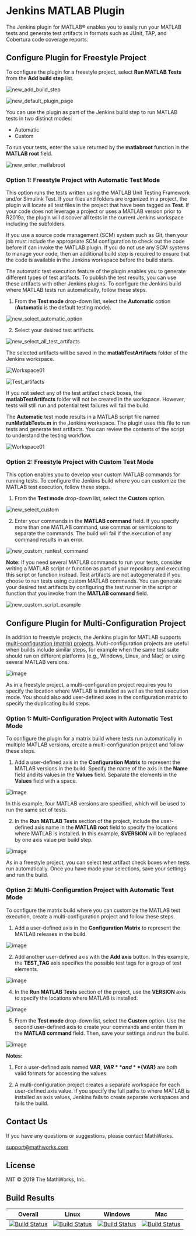 # Jenkins MATLAB Plugin

The Jenkins plugin for MATLAB&reg; enables you to easily run your MATLAB tests and generate test artifacts in formats such as JUnit, TAP, and Cobertura code coverage reports. 
## Configure Plugin for Freestyle Project
To configure the plugin for a freestyle project, select **Run MATLAB Tests** from the **Add build step** list.

  ![new_add_build_step](https://user-images.githubusercontent.com/47204011/55624172-be54a100-57c2-11e9-9596-52d3a60ee467.png)
  
  ![new_default_plugin_page](https://user-images.githubusercontent.com/47204011/55624213-dcba9c80-57c2-11e9-85e6-abb6ae03534e.png)

You can use the plugin as part of the Jenkins build step to run MATLAB tests in two distinct modes:
* Automatic
* Custom

To run your tests, enter the value returned by the **matlabroot** function in the **MATLAB root** field.

  ![new_enter_matlabroot](https://user-images.githubusercontent.com/47204011/55624374-45097e00-57c3-11e9-96e1-5fa0fc966767.png)
  
### Option 1: Freestyle Project with Automatic Test Mode
This option runs the tests written using the MATLAB Unit Testing Framework and/or Simulink Test. If your files and folders are organized in a project, the plugin will locate all test files in the project that have been tagged as **Test**. If your code does not leverage a project or uses a MATLAB version prior to R2019a, the plugin will discover all tests in the current Jenkins workspace including the subfolders. 

If you use a source code management (SCM) system such as Git, then your job must include the appropriate SCM configuration to check out the code before if can invoke the MATLAB plugin. If you do not use any SCM systems to manage your code, then an additional build step is required to ensure that the code is available in the Jenkins workspace before the build starts.

The automatic test execution feature of the plugin enables you to generate different types of test artifacts. To publish the test results, you can use these artifacts with other Jenkins plugins. To configure the Jenkins build where MATLAB tests run automatically, follow these steps.

1) From the **Test mode** drop-down list, select the **Automatic** option (**Automatic** is the default testing mode).
  
  ![new_select_automatic_option](https://user-images.githubusercontent.com/47204011/55624469-a0d40700-57c3-11e9-8811-32892ccbe673.png)
  
2) Select your desired test artifacts.

  ![new_select_all_test_artifacts](https://user-images.githubusercontent.com/47204011/55624765-7f274f80-57c4-11e9-8a15-ebdef19ebd3d.png)

  The selected artifacts will be saved in the **matlabTestArtifacts** folder of the Jenkins workspace.

  ![Workspace01](https://user-images.githubusercontent.com/47204011/55470859-1e621080-5626-11e9-98f2-044144272643.JPG)
  
  ![Test_artifacts](https://user-images.githubusercontent.com/47204011/55470863-21f59780-5626-11e9-9765-4d79a6fd4061.JPG)
  
  If you not select any of the test artifact check boxes, the **matlabTestArtifacts** folder will not be created in the workspace. However, tests will still run and potential test failures will fail the build. 

  The **Automatic** test mode results in a MATLAB script file named **runMatlabTests.m** in the Jenkins workspace. The plugin uses this file to run tests and generate test artifacts. You can review the contents of the script to understand the testing workflow.

  ![Workspace01](https://user-images.githubusercontent.com/47204011/55470859-1e621080-5626-11e9-98f2-044144272643.JPG)

### Option 2: Freestyle Project with Custom Test Mode
This option enables you to develop your custom MATLAB commands for running tests. To configure the Jenkins build where you can customize the MATLAB test execution, follow these steps.

1) From the **Test mode** drop-down list, select the **Custom** option.

  ![new_select_custom](https://user-images.githubusercontent.com/47204011/55624858-d0cfda00-57c4-11e9-8366-45edbc9ba83f.png)

2) Enter your commands in the **MATLAB command** field. If you specify more than one MATLAB command, use commas or semicolons to separate the commands. The build will fail if the execution of any command results in an error.

  ![new_custom_runtest_command](https://user-images.githubusercontent.com/47204011/55624949-096fb380-57c5-11e9-8711-98baf91816c0.png)

  **Note:** If you need several MATLAB commands to run your tests, consider writing a MATLAB script or function as part of your repository and executing this script or function instead. Test artifacts are not autogenerated if you choose to run tests using custom MATLAB commands. You can generate your desired test artifacts by configuring the test runner in the script or function that you invoke from the **MATLAB command** field.

  ![new_custom_script_example](https://user-images.githubusercontent.com/47204011/55625021-32904400-57c5-11e9-86b7-478b930796c0.png)

## Configure Plugin for Multi-Configuration Project
In addition to freestyle projects, the Jenkins plugin for MATLAB supports [multi-configuration (matrix) projects](https://wiki.jenkins.io/display/JENKINS/Building+a+matrix+project). Multi-configuration projects are useful when builds include similar steps, for example when the same test suite should run on different platforms (e.g., Windows, Linux, and Mac) or using several MATLAB versions.

![image](https://user-images.githubusercontent.com/47204011/62458632-0e586a00-b79b-11e9-8611-3671adb8c289.png)

As in a freestyle project, a multi-configuration project requires you to specify the location where MATLAB is installed as well as the test execution mode. You should also add user-defined axes in the configuration matrix to specify the duplicating build steps. 

### Option 1: Multi-Configuration Project with Automatic Test Mode

To configure the plugin for a matrix build where tests run automatically in multiple MATLAB versions, create a multi-configuration project and follow these steps.

1) Add a user-defined axis in the **Configuration Matrix** to represent the MATLAB versions in the build. Specify the name of the axis in the **Name** field and its values in the **Values** field. Separate the elements in the **Values** field with a space. 

![image](https://user-images.githubusercontent.com/47204011/62603081-c2c8cc00-b912-11e9-83a4-c5462f58f607.png)

In this example, four MATLAB versions are specified, which will be used to run the same set of tests.

2) In the **Run MATLAB Tests** section of the project, include the user-defined axis name in the **MATLAB root** field to specify the locations where MATLAB is installed. In this example, **$VERSION** will be replaced by one axis value per build step.

![image](https://user-images.githubusercontent.com/47204011/62459137-3c8a7980-b79c-11e9-9bee-305b4cabfd42.png)

As in a freestyle project, you can select test artifact check boxes when tests run automatically. Once you have made your selections, save your settings and run the build.

### Option 2: Multi-Configuration Project with Automatic Test Mode

To configure the matrix build where you can customize the MATLAB test execution, create a multi-configuration project and follow these steps.

1) Add a user-defined axis in the **Configuration Matrix** to represent the MATLAB releases in the build. 

![image](https://user-images.githubusercontent.com/47204011/62603081-c2c8cc00-b912-11e9-83a4-c5462f58f607.png)

2) Add another user-defined axis with the **Add axis** button. In this example, the **TEST_TAG** axis specifies the possible test tags for a group of test elements.

![image](https://user-images.githubusercontent.com/47204011/62517774-b6c30880-b845-11e9-86a0-8344a281fb27.png)

4) In the **Run MATLAB Tests** section of the project, use the **VERSION** axis to specify the locations where MATLAB is installed.

![image](https://user-images.githubusercontent.com/47204011/62459137-3c8a7980-b79c-11e9-9bee-305b4cabfd42.png)

5) From the **Test mode** drop-down list, select the **Custom** option. Use the second user-defined axis to create your commands and enter them in the **MATLAB command** field. Then, save your settings and run the build. 

![image](https://user-images.githubusercontent.com/47204011/62686681-cd529680-b9e2-11e9-82c1-c211f1740be4.png)

**Notes:**
1) For a user-defined axis named **VAR**,  **$VAR** and **${VAR}** are both valid formats for accessing the values.

2) A multi-configuration project creates a separate workspace for each user-defined axis value. If you specify the full paths to where MATLAB is installed as axis values, Jenkins fails to create separate workspaces and fails the build.


## Contact Us
If you have any questions or suggestions, please contact MathWorks.

support@mathworks.com

## License
MIT © 2019 The MathWorks, Inc.


## Build Results


| Overall  | Linux  | Windows  | Mac  |
|---|---|---|---|
| [![Build Status](https://dev.azure.com/iat-ci/jenkins-matlab-plugin/_apis/build/status/mathworks.jenkins-matlab-plugin?branchName=master)](https://dev.azure.com/iat-ci/jenkins-matlab-plugin/_build/latest?definitionId=6&branchName=master) |[![Build Status](https://dev.azure.com/iat-ci/jenkins-matlab-plugin/_apis/build/status/mathworks.jenkins-matlab-plugin?branchName=master&jobName=Job&configuration=linux)](https://dev.azure.com/iat-ci/jenkins-matlab-plugin/_build/latest?definitionId=6&branchName=master) |[![Build Status](https://dev.azure.com/iat-ci/jenkins-matlab-plugin/_apis/build/status/mathworks.jenkins-matlab-plugin?branchName=master&jobName=Job&configuration=windows)](https://dev.azure.com/iat-ci/jenkins-matlab-plugin/_build/latest?definitionId=6&branchName=master) |[![Build Status](https://dev.azure.com/iat-ci/jenkins-matlab-plugin/_apis/build/status/mathworks.jenkins-matlab-plugin?branchName=master&jobName=Job&configuration=mac)](https://dev.azure.com/iat-ci/jenkins-matlab-plugin/_build/latest?definitionId=6&branchName=master) |
